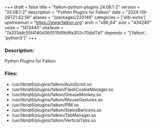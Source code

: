 +++
draft = false
title = "falkon-python-plugins 24.08.1-2"
version = "24.08.1-2"
description = "Python Plugins for Falkon"
date = "2024-09-29T21:42:56"
aliases = "/packages/220146"
categories = ['xlib-extra']
upstreamurl = "https://www.falkon.org"
arch = "x86_64"
size = "434240"
usize = "1413440"
sha1sum = "7a331ddc55f4140d36001585b9fa302c70daf7a1"
depends = "['falkon', 'python3']"
+++
### Description: 
Python Plugins for Falkon

### Files: 
* /usr/lib/qt6/plugins/falkon/AutoScroll.so
* /usr/lib/qt6/plugins/falkon/FlashCookieManager.so
* /usr/lib/qt6/plugins/falkon/GreaseMonkey.so
* /usr/lib/qt6/plugins/falkon/MouseGestures.so
* /usr/lib/qt6/plugins/falkon/PIM.so
* /usr/lib/qt6/plugins/falkon/StatusBarIcons.so
* /usr/lib/qt6/plugins/falkon/TabManager.so
* /usr/lib/qt6/plugins/falkon/VerticalTabs.so
